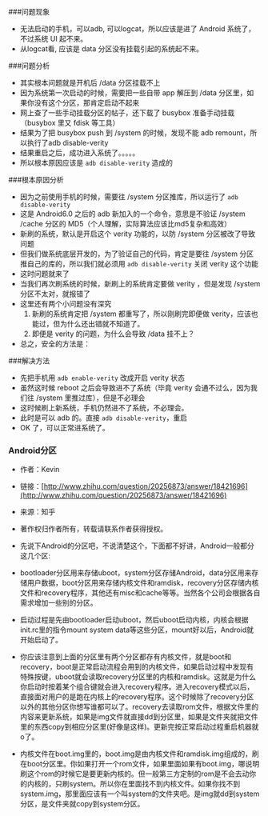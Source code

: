 ###问题现象
* 无法启动的手机，可以adb, 可以logcat，所以应该是进了 Android 系统了，不过系统 UI 起不来。
* 从logcat看, 应该是 data 分区没有挂载引起的系统起不来。

###问题分析
* 其实根本问题就是开机后 /data 分区挂载不上
* 因为系统第一次启动的时候，需要把一些自带 app 解压到 /data 分区里，如果你没有这个分区，那肯定启动不起来
* 网上查了一些手动挂载分区的帖子，还下载了 busybox 准备手动挂载（busybox 里又 fdisk 等工具）
* 结果为了把 busybox push 到 /system 的时候，发现不能 adb remount，所以执行了adb disable-verity
* 结果重启之后，成功进入系统了。。。。。
* 所以根本原因应该是 `adb disable-verity` 造成的

###根本原因分析
* 因为之前使用手机的时候，需要往 /system 分区推库，所以运行了 `adb disable-verity`
* 这是 Android6.0 之后的 adb 新加入的一个命令，意思是不验证 /system /cache 分区的 MD5（个人理解，实际算法应该比md5复杂和高效）
* 新刷的系统，默认是开启这个 verity 功能的，以防 /system 分区被改了导致问题
* 但我们做系统底层开发的，为了验证自己的代码，肯定是要往 /system 分区推自己的库的，所以我们就必须用 `adb disable-verity` 关闭 verity 这个功能
* 这时问题就来了
* 当我们再次刷系统的时候，新刷上的系统肯定要做 verity ，但是发现 /system 分区不太对，就报错了
* 这里还有两个小问题没有深究
	1. 新刷的系统肯定把 /system 都重写了，所以刚刷完即便做 verity，应该也能过，但为什么还出错就不知道了。
	2. 即便是 verity 的问题，为什么会导致 /data 挂不上？
* 总之，安全的方法是：

###解决方法
* 先把手机用 `adb enable-verity` 改成开启 verity 状态
* 虽然这时候 reboot 之后会导致进不了系统（毕竟 verity 会通不过么，因为我们往 /system 里推过库），但是不必理会
* 这时候刷上新系统，手机仍然进不了系统，不必理会。
* 此时是可以 adb 的。直接 `adb disable-verity`，重启
* OK 了，可以正常进系统了。

### Android分区
* 作者：Kevin
* 链接：[http://www.zhihu.com/question/20256873/answer/18421696](http://www.zhihu.com/question/20256873/answer/18421696)
* 来源：知乎
* 著作权归作者所有，转载请联系作者获得授权。

* 先说下Android的分区吧，不说清楚这个，下面都不好讲，Android一般都分这几个区:
* bootloader分区用来存储uboot，system分区存储Android，data分区用来存储用户数据，boot分区用来存储内核文件和ramdisk，recovery分区存储内核文件和recovery程序，其他还有misc和cache等等。当然各个公司会根据各自需求增加一些别的分区。
* 启动过程是先由bootloader启动uboot，然后uboot启动内核，内核会根据init.rc里的指令mount system data等这些分区，mount好以后，Android就开始启动了。
* 你应该注意到上面的分区里有两个分区都存有内核文件，就是boot和recovery，boot是正常启动流程会用到的内核文件，如果启动过程中发现有特殊按键，uboot就会读取recovery分区里的内核和ramdisk。这就是为什么你启动时按着某个组合键就会进入recovery程序。进入recovery模式以后，直接面对用户的是跑在内核上的recovery程序。这个时候除了recovery分区以外的其他分区你想写谁都可以了。recovery去读取rom文件，根据文件里的内容来更新系统，如果是img文件就直接dd到分区里，如果是文件夹就把文件里的东西copy到相应分区里(好像是这样)。更新完按正常启动过程重启机器就o了。
* 内核文件在boot.img里的，boot.img是由内核文件和ramdisk.img组成的，刷在boot分区里。你如果打开一个rom文件，如果里面如果有boot.img，哪说明刷这个rom的时候它是要更新内核的。但一般第三方定制的rom是不会去动你的内核的，只刷system。所以你在里面找不到内核文件。如果你找不到system.img，那里面应该有一个叫system的文件夹吧。是img就dd到system分区，是文件夹就copy到system分区。 
